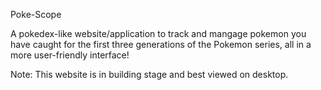 Poke-Scope

A pokedex-like website/application to track and mangage pokemon you have caught for the first three generations of the Pokemon series, all in a more user-friendly interface!

Note: This website is in building stage and best viewed on desktop.
